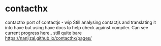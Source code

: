 # contacthx
contacthx port of contactjs - wip
Still analysing contactjs and translating it into haxe but using haxe docs to help check against compiler.
Can see current progress here.. still quite bare
https://nanjizal.github.io/contacthx/pages/
